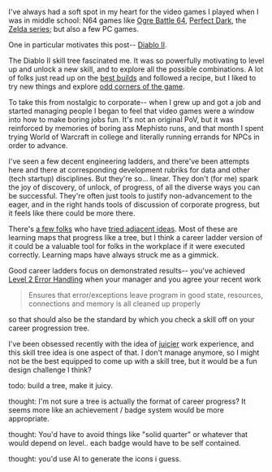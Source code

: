 I've always had a soft spot in my heart for the video games I played when I was in middle school: N64 games like [Ogre Battle 64](https://en.wikipedia.org/wiki/Ogre_Battle_64), [Perfect Dark](https://en.wikipedia.org/wiki/Perfect_Dark), the [Zelda series](https://gamefaqs.gamespot.com/boards/197771-the-legend-of-zelda-ocarina-of-time/80443635); but also a few PC games.

One in particular motivates this post-- [Diablo II](https://en.wikipedia.org/wiki/Diablo_II).

The Diablo II skill tree fascinated me. It was so powerfully motivating to level up and unlock a new skill, and to explore all the possible combinations. A lot of folks just read up on the [best builds](https://www.icy-veins.com/d2/pvm-build-rankings-a-diablo-2-tier-list) and followed a recipe, but I liked to try new things and explore [odd corners of the game](https://diablo-archive.fandom.com/wiki/Low_Level_Dueling).

To take this from nostalgic to corporate-- when I grew up and got a job and started managing people I began to feel that video games were a window into how to make boring jobs fun. It's not an original PoV, but it was reinforced by memories of boring ass Mephisto runs, and that month I spent trying World of Warcraft in college and literally running errands for NPCs in order to advance.

I've seen a few decent engineering ladders, and there've been attempts here and there at corresponding development rubriks for data and other (tech startup) disciplines. But they're so... linear. They don't (for me) spark the joy of discovery, of unlock, of progress, of all the diverse ways you can be successful. They're often just tools to justify non-advancement to the eager, and in the right hands tools of discussion of corporate progress, but it feels like there could be more there.

There's [a few folks](https://www.reddit.com/r/cscareerquestions/comments/74sg2x/if_there_was_a_skills_tree_to_programming_what/) who have [tried adjacent ideas](https://github.com/kamranahmedse/developer-roadmap). Most of these are learning maps that progress like a tree, but I think a career ladder version of it could be a valuable tool for folks in the workplace if it were executed correctly. Learning maps have always struck me as a gimmick.

Good career ladders focus on demonstrated results-- you've achieved [Level 2 Error Handling](https://sijinjoseph.com/programmer-competency-matrix/) when your manager and you agree your recent work

> Ensures that error/exceptions leave program in good state, resources, connections and memory is all cleaned up properly

so that should also be the standard by which you check a skill off on your career progression tree.

I've been obsessed recently with the idea of [juicier](https://www.userjourneys.com/blog/how-to-design-for-a-juicy-web/) work experience, and this skill tree idea is one aspect of that. I don't manage anymore, so I might not be the best equipped to come up with a skill tree, but it would be a fun design challenge I think?

todo: build a tree, make it juicy.

thought: I'm not sure a tree is actually the format of career progress? It seems more like an achievement / badge system would be more appropriate.

thought: You'd have to avoid things like "solid quarter" or whatever that would depend on level.. each badge would have to be self contained.

thought: you'd use AI to generate the icons i guess.
